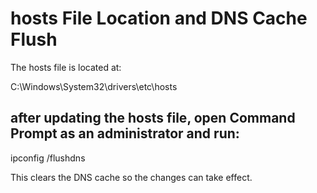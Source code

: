 # hosts File Location and DNS Cache Flush

The hosts file is located at:

C:\Windows\System32\drivers\etc\hosts

## after updating the hosts file, open Command Prompt as an administrator and run:

ipconfig /flushdns

This clears the DNS cache so the changes can take effect.
